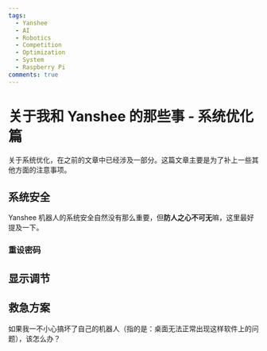 ```yaml
---
tags:
  - Yanshee
  - AI
  - Robotics
  - Competition
  - Optimization
  - System
  - Raspberry Pi
comments: true
---
```


# 关于我和 Yanshee 的那些事 - 系统优化篇

关于系统优化，在之前的文章中已经涉及一部分。这篇文章主要是为了补上一些其他方面的注意事项。

## 系统安全

Yanshee 机器人的系统安全自然没有那么重要，但**防人之心不可无**嘛，这里最好提及一下。

### 重设密码

## 显示调节

## 救急方案

如果我一不小心搞坏了自己的机器人（指的是：桌面无法正常出现这样软件上的问题），该怎么办？
